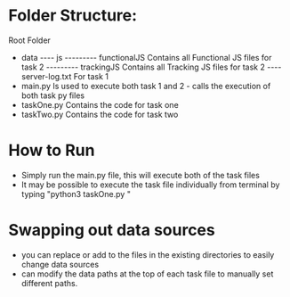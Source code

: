 

# Folder Structure:
Root Folder
 - data
 ---- js
 --------- functionalJS    Contains all Functional JS files for task 2
 --------- trackingJS      Contains all Tracking JS files for task 2
 ---- server-log.txt       For task 1
 - main.py                 Is used to execute both task 1 and 2 - calls the execution of both task py files
 - taskOne.py              Contains the code for task one
 - taskTwo.py              Contains the code for task two

 # How to Run
  - Simply run the main.py file, this will execute both of the task files
  - It may be possible to execute the task file individually from terminal by typing "python3 taskOne.py <data path>"

 # Swapping out data sources
  - you can replace or add to the files in the existing directories to easily change data sources
  - can modify the data paths at the top of each task file to manually set different paths.
